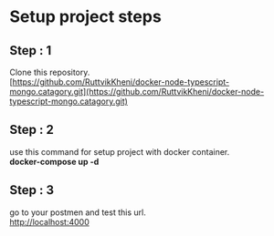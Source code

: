 # Setup project steps 

##   Step : 1

Clone this repository.\
[https://github.com/RuttvikKheni/docker-node-typescript-mongo.catagory.git](https://github.com/RuttvikKheni/docker-node-typescript-mongo.catagory.git)

## Step : 2

use this command for setup project with docker container.\
**docker-compose up -d**

## Step : 3

go to your postmen and test this url.\
[http://localhost:4000](http://localhost:4000)